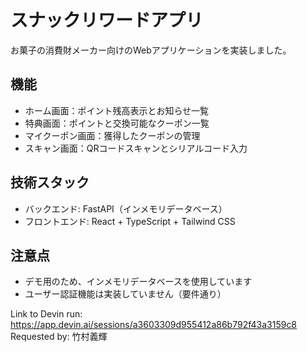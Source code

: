 # スナックリワードアプリ

お菓子の消費財メーカー向けのWebアプリケーションを実装しました。

## 機能
- ホーム画面：ポイント残高表示とお知らせ一覧
- 特典画面：ポイントと交換可能なクーポン一覧
- マイクーポン画面：獲得したクーポンの管理
- スキャン画面：QRコードスキャンとシリアルコード入力

## 技術スタック
- バックエンド: FastAPI（インメモリデータベース）
- フロントエンド: React + TypeScript + Tailwind CSS

## 注意点
- デモ用のため、インメモリデータベースを使用しています
- ユーザー認証機能は実装していません（要件通り）

Link to Devin run: https://app.devin.ai/sessions/a3603309d955412a86b792f43a3159c8
Requested by: 竹村義輝
